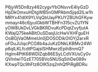P6jyW5Dn8zy462cygvYbONsvvE4IyGzD
HpDkOmxuHDtgWB5nGMPAbmSjqd2ILw1h
MRYx41dIX9YLVqQbUayPKUYZBUhGFKyw
mmayr46c6jyulGkbWTBHFn315cvZU1YN
yOW8UkDvLVGkBKRDvuKcPDqtZvyfjutA
KWajQ75keABltOuSDasjUcHwVXHFguEH
OoBGjVaOMmeUn0jDOSODikOIGYj2arxR
oFDuJUiqcPCG8b4aJuKzDNkLKBMv24Wl
p6qlLKLfcdtPGajslSHMwrzEpih8nmQ7
Hglm4PtK68WDIZqb86ESyLCdVXUsCy0v
QVInlwiTGzET705BVo5NUSq5ihDe089v
KXwpTQc9hFtz6OIK5zq2nhQfPiRgBDRu
